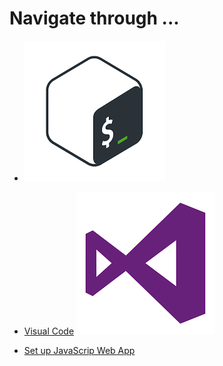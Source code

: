 # <b>Navigate through ...</b>

- [<img src="/img/Bash_logo.png">](/codes/command-line.md)

- [Visual Code](/codes/visual-studio-command.md)
  <img src="/img/Visual_Studio_Image.png">
- [Set up JavaScrip Web App](/codes/set-up-java-script-web.md)

